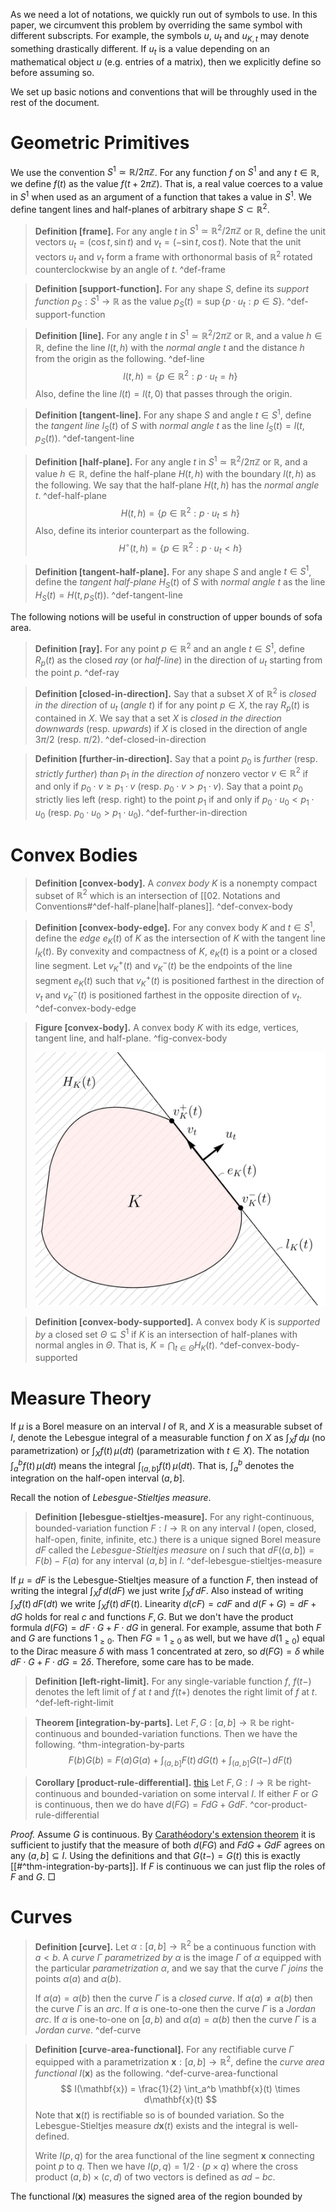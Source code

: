 As we need a lot of notations, we quickly run out of symbols to use. In this paper, we circumvent this problem by overriding the same symbol with different subscripts. For example, the symbols $u$, $u_t$ and $u_{K, t}$ may denote something drastically different. If $u_t$ is a value depending on an mathematical object $u$ (e.g. entries of a matrix), then we explicitly define so before assuming so.

We set up basic notions and conventions that will be throughly used in the rest of the document.

# Geometric Primitives

We use the convention $S^1 \simeq \mathbb{R} / 2 \pi \mathbb{Z}$. For any function $f$ on $S^1$ and any $t \in \mathbb{R}$, we define $f(t)$ as the value $f(t + 2 \pi \mathbb{Z})$. That is, a real value coerces to a value in $S^1$ when used as an argument of a function that takes a value in $S^1$. We define tangent lines and half-planes of arbitrary shape $S \subset \mathbb{R}^2$.

> __Definition [frame].__ For any angle $t$ in $S^1 \simeq \mathbb{R}^2/2\pi\mathbb{Z}$ or $\mathbb{R}$, define the unit vectors $u_t = \left( \cos t, \sin t \right)$ and $v_t = \left( -\sin t,\cos t \right)$. Note that the unit vectors $u_t$ and $v_t$ form a frame with orthonormal basis of $\mathbb{R}^2$ rotated counterclockwise by an angle of $t$. ^def-frame

> __Definition [support-function].__ For any shape $S$, define its _support function_ $p_S : S^1 \to \mathbb{R}$ as the value $p_S(t) = \sup \left\{ p \cdot u_t : p \in S \right\}$. ^def-support-function

> __Definition [line].__ For any angle $t$ in $S^1 \simeq \mathbb{R}^2/2\pi\mathbb{Z}$ or $\mathbb{R}$, and a value $h \in \mathbb{R}$, define the line $l(t, h)$ with the _normal angle_ $t$ and the distance $h$ from the origin as the following. ^def-line
$$
l(t, h) = \left\{ p \in \mathbb{R}^2 : p \cdot u_t = h \right\}
$$
> Also, define the line $l(t) = l(t, 0)$ that passes through the origin.

> __Definition [tangent-line].__ For any shape $S$ and angle $t \in S^1$, define the _tangent line_ $l_S(t)$ of $S$ with _normal angle_ $t$ as the line $l_S(t) = l(t, p_S(t))$. ^def-tangent-line

> __Definition [half-plane].__ For any angle $t$ in $S^1 \simeq \mathbb{R}^2/2\pi\mathbb{Z}$ or $\mathbb{R}$, and a value $h \in \mathbb{R}$, define the half-plane $H(t, h)$ with the boundary $l(t, h)$ as the following. We say that the half-plane $H(t, h)$ has the _normal angle_ $t$. ^def-half-plane
$$
H(t, h) = \left\{ p \in \mathbb{R}^2 : p \cdot u_t \leq h \right\}
$$
> Also, define its interior counterpart as the following.
$$
H^\circ(t, h) = \left\{ p \in \mathbb{R}^2 : p \cdot u_t < h \right\}
$$

> __Definition [tangent-half-plane].__ For any shape $S$ and angle $t \in S^1$, define the _tangent half-plane_ $H_S(t)$ of $S$ with _normal angle_ $t$ as the line $H_S(t) = H(t, p_S(t))$. ^def-tangent-line

The following notions will be useful in construction of upper bounds of sofa area. 

> __Definition [ray].__ For any point $p \in \mathbb{R}^2$ and an angle $t \in S^1$, define $R_p(t)$ as the closed _ray_ (or _half-line_) in the direction of $u_t$ starting from the point $p$. ^def-ray

> __Definition [closed-in-direction].__  Say that a subset $X$ of $\mathbb{R}^2$ is _closed in the direction_ of $u_t$ (_angle_ $t$) if for any point $p \in X$, the ray $R_p(t)$ is contained in $X$. We say that a set $X$ is _closed in the direction downwards_ (resp. _upwards_) if $X$ is closed in the direction of angle $3\pi/2$ (resp. $\pi/2$). ^def-closed-in-direction

> __Definition [further-in-direction].__ Say that a point $p_0$ is _further_ (resp. _strictly further_) _than_ $p_1$ _in the direction of_ nonzero vector $v \in \mathbb{R}^2$ if and only if $p_0 \cdot v \geq p_1 \cdot v$ (resp. $p_0 \cdot v > p_1 \cdot v$). Say that a point $p_0$ strictly lies left (resp. right) to the point $p_1$ if and only if $p_0 \cdot u_0 < p_1 \cdot u_0$ (resp. $p_0 \cdot u_0 > p_1 \cdot u_0$). ^def-further-in-direction

# Convex Bodies

> __Definition [convex-body].__ A _convex body_ $K$ is a nonempty compact subset of $\mathbb{R}^2$ which is an intersection of [[02. Notations and Conventions#^def-half-plane|half-planes]]. ^def-convex-body

> __Definition [convex-body-edge].__ For any convex body $K$ and $t \in S^1$, define the _edge_ $e_K(t)$ of $K$ as the intersection of $K$ with the tangent line $l_K(t)$. By convexity and compactness of $K$, $e_K(t)$ is a point or a closed line segment. Let $v_K^+(t)$ and $v_K^-(t)$ be the endpoints of the line segment $e_K(t)$ such that $v_K^+(t)$ is positioned farthest in the direction of $v_t$ and $v_K^-(t)$ is positioned farthest in the opposite direction of $v_t$. ^def-convex-body-edge

> __Figure [convex-body].__ A convex body $K$ with its edge, vertices, tangent line, and half-plane. ^fig-convex-body
> 
> ![50%](images/convex-body.svg)

> __Definition [convex-body-supported].__ A convex body $K$ is _supported by_ a closed set $\Theta \subseteq S^1$ if $K$ is an intersection of half-planes with normal angles in $\Theta$. That is, $K = \bigcap_{t \in \Theta} H_K(t)$. ^def-convex-body-supported

# Measure Theory

If $\mu$ is a Borel measure on an interval $I$ of $\mathbb{R}$, and $X$ is a measurable subset of $I$, denote the Lebesgue integral of a measurable function $f$ on $X$ as $\int_{X}f\,d \mu$ (no parametrization) or $\int_X f(t)\,\mu(dt)$ (parametrization with $t \in X$). The notation $\int_a^b f(t) \, \mu(dt)$ means the integral $\int_{(a, b]} f(t)\,\mu(dt)$. That is, $\int_a^b$ denotes the integration on the half-open interval $(a, b]$.

Recall the notion of _Lebesgue-Stieltjes measure_.

> __Definition [lebesgue-stieltjes-measure].__ For any right-continuous, bounded-variation function $F : I \to \mathbb{R}$ on any interval $I$ (open, closed, half-open, finite, infinite, etc.) there is a unique signed Borel measure $dF$ called the _Lebesgue-Stieltjes measure_ on $I$ such that $dF\left( (a, b] \right) = F(b) - F(a)$ for any interval $(a, b]$ in $I$. ^def-lebesgue-stieltjes-measure

If $\mu = dF$ is the Lebesgue-Stieltjes measure of a function $F$, then instead of writing the integral $\int_X f\,d(dF)$ we just write $\int_X f\,dF$. Also instead of writing $\int_X f(t)\, dF(dt)$ we write $\int_X f(t)\,dF(t)$. Linearity $d(c F) = c dF$ and $d(F+G) = dF + dG$ holds for real $c$ and functions $F, G$. But we don't have the product formula $d(FG) = dF \cdot G + F \cdot dG$ in general. For example, assume that both $F$ and $G$ are functions $1_{\geq 0}$. Then $FG = 1_{\geq0}$ as well, but we have $d(1_{\geq0})$ equal to the Dirac measure $\delta$ with mass 1 concentrated at zero, so $d(FG) = \delta$ while $dF \cdot G + F \cdot dG = 2 \delta$. Therefore, some care has to be made.

> __Definition [left-right-limit].__ For any single-variable function $f$, $f(t-)$ denotes the left limit of $f$ at $t$ and $f(t+)$ denotes the right limit of $f$ at $t$. ^def-left-right-limit

> __Theorem [integration-by-parts].__ Let $F, G : [a, b] \to \mathbb{R}$ be right-continuous and bounded-variation functions. Then we have the following. ^thm-integration-by-parts
$$
F(b)G(b) = F(a)G(a) + \int_{(a, b]} F(t) \, dG(t) + \int_{(a, b]} G(t-) \, dF(t)
$$

> __Corollary [product-rule-differential].__ [this](https://www.math.utah.edu/~li/L-S%20integral.pdf) Let $F, G : I \to \mathbb{R}$ be right-continuous and bounded-variation on some interval $I$. If either $F$ or $G$ is continuous, then we do have $d(FG) = F dG + G dF$. ^cor-product-rule-differential

_Proof._ Assume $G$ is continuous. By [Carathéodory's extension theorem](https://en.wikipedia.org/wiki/Carath%C3%A9odory%27s_extension_theorem) it is sufficient to justify that the measure of both $d(FG)$ and $FdG + GdF$ agrees on any $(a, b] \subseteq I$. Using the definitions and that $G(t-) = G(t)$ this is exactly [[#^thm-integration-by-parts]]. If $F$ is continuous we can just flip the roles of $F$ and $G$. □

# Curves

> __Definition [curve].__ Let $\alpha : [a, b] \to \mathbb{R}^2$ be a continuous function with $a < b$. A _curve_ $\Gamma$ _parametrized by_ $\alpha$ is the image $\Gamma$ of $\alpha$ equipped with the particular _parametrization_ $\alpha$, and we say that the curve $\Gamma$ _joins_ the points $\alpha(a)$ and $\alpha(b)$.
> 
> If $\alpha(a)=\alpha(b)$ then the curve $\Gamma$ is a _closed curve_. If $\alpha(a) \neq \alpha(b)$ then the curve $\Gamma$ is an _arc_. If $\alpha$ is one-to-one then the curve $\Gamma$ is a _Jordan arc_. If $\alpha$ is one-to-one on $[a, b)$ and $\alpha(a) = \alpha(b)$ then the curve $\Gamma$ is a _Jordan curve_. ^def-curve

> __Definition [curve-area-functional].__ For any rectifiable curve $\Gamma$ equipped with a parametrization $\mathbf{x} : [a, b] \to \mathbb{R}^2$, define the _curve area functional_ $I(\mathbf{x})$ as the following. ^def-curve-area-functional
$$
I(\mathbf{x}) = \frac{1}{2} \int_a^b \mathbf{x}(t) \times d\mathbf{x}(t)
$$
> Note that $\mathbf{x}(t)$ is rectifiable so is of bounded variation. So the Lebesgue-Stieltjes measure $d \mathbf{x}(t)$ exists and the integral is well-defined.
> 
> Write $I(p, q)$ for the area functional of the line segment $\mathbf{x}$ connecting point $p$ to $q$. Then we have $I(p, q) = 1/2 \cdot (p \times q)$ where the cross product $(a, b) \times (c, d)$ of two vectors is defined as $ad-b c$.

The functional $I(\mathbf{x})$ measures the signed area of the region bounded by 